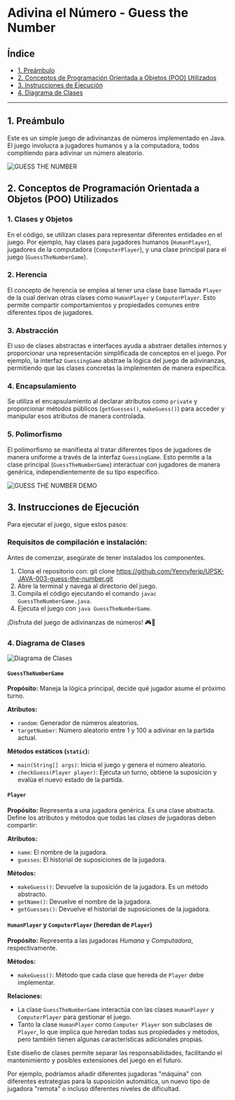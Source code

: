 # Adivina el Número - Guess the Number

## Índice

- [1. Preámbulo](#1-preámbulo)
- [2. Conceptos de Programación Orientada a Objetos (POO) Utilizados](#2-conceptos-de-programación-orientada-a-objetos-poo-utilizados)
- [3. Instrucciones de Ejecución](#3-instrucciones-de-ejecución)
- [4. Diagrama de Clases](#4-diagrama-de-clases)

---

## 1. Preámbulo

Este es un simple juego de adivinanzas de números implementado en Java. El juego involucra a jugadores humanos y a la computadora, todos compitiendo para adivinar un número aleatorio.

![GUESS THE NUMBER](https://firebasestorage.googleapis.com/v0/b/laboratoria-945ea.appspot.com/o/guess-the-number.png?alt=media)

## 2. Conceptos de Programación Orientada a Objetos (POO) Utilizados

### 1. Clases y Objetos

En el código, se utilizan clases para representar diferentes entidades en el juego. Por ejemplo, hay clases para jugadores humanos (`HumanPlayer`), jugadores de la computadora (`ComputerPlayer`), y una clase principal para el juego (`GuessTheNumberGame`).

### 2. Herencia

El concepto de herencia se emplea al tener una clase base llamada `Player` de la cual derivan otras clases como `HumanPlayer` y `ComputerPlayer`. Esto permite compartir comportamientos y propiedades comunes entre diferentes tipos de jugadores.

### 3. Abstracción

El uso de clases abstractas e interfaces ayuda a abstraer detalles internos y proporcionar una representación simplificada de conceptos en el juego. Por ejemplo, la interfaz `GuessingGame` abstrae la lógica del juego de adivinanzas, permitiendo que las clases concretas la implementen de manera específica.

### 4. Encapsulamiento

Se utiliza el encapsulamiento al declarar atributos como `private` y proporcionar métodos públicos (`getGuesses()`, `makeGuess()`) para acceder y manipular esos atributos de manera controlada.

### 5. Polimorfismo

El polimorfismo se manifiesta al tratar diferentes tipos de jugadores de manera uniforme a través de la interfaz `GuessingGame`. Esto permite a la clase principal (`GuessTheNumberGame`) interactuar con jugadores de manera genérica, independientemente de su tipo específico.

![GUESS THE NUMBER DEMO](https://firebasestorage.googleapis.com/v0/b/laboratoria-945ea.appspot.com/o/guess-the-number-demo.gif?alt=media)

## 3. Instrucciones de Ejecución

Para ejecutar el juego, sigue estos pasos:

### Requisitos de compilación e instalación:

Antes de comenzar, asegúrate de tener instalados los componentes.

1. Clona el repositorio con:  git clone https://github.com/Yennyferjp/UPSK-JAVA-003-guess-the-number.git
2. Abre la terminal y navega al directorio del juego.
3. Compila el código ejecutando el comando `javac GuessTheNumberGame.java`.
4. Ejecuta el juego con `java GuessTheNumberGame`.

¡Disfruta del juego de adivinanzas de números! 🎮🎲

### 4. Diagrama de Clases

![Diagrama de Clases](https://firebasestorage.googleapis.com/v0/b/laboratoria-945ea.appspot.com/o/class-diagram.png?alt=media)

#### `GuessTheNumberGame`

**Propósito:**
Maneja la lógica principal, decide qué jugador asume el próximo turno.

**Atributos:**

- `random`: Generador de números aleatorios.
- `targetNumber`: Número aleatorio entre 1 y 100 a adivinar en la partida actual.

**Métodos estáticos (`static`):**

- `main(String[] args)`: Inicia el juego y genera el número aleatorio.
- `checkGuess(Player player)`: Ejecuta un turno, obtiene la suposición
  y evalúa el nuevo estado de la partida.

#### `Player`

**Propósito:**
Representa a una jugadora genérica. Es una clase abstracta.
Define los atributos y métodos que todas las _clases_ de jugadoras deben compartir:

**Atributos:**

- `name`: El nombre de la jugadora.
- `guesses`: El historial de suposiciones de la jugadora.

**Métodos:**

- `makeGuess()`: Devuelve la suposición de la jugadora. Es un método abstracto.
- `getName()`: Devuelve el nombre de la jugadora.
- `getGuesses()`: Devuelve el historial de suposiciones de la jugadora.

#### `HumanPlayer` y `ComputerPlayer` (heredan de `Player`)

**Propósito:**
Representa a las jugadoras _Humana_ y _Computadora_, respectivamente.

**Métodos:**

- `makeGuess()`: Método que cada clase que hereda de `Player` debe implementar.

**Relaciones:**

- La clase `GuessTheNumberGame` interactúa con las clases `HumanPlayer`
  y `ComputerPlayer` para gestionar el juego.
- Tanto la clase `HumanPlayer` como `Computer Player` son subclases de `Player`,
  lo que implica que heredan todas sus propiedades y métodos,
  pero también tienen algunas características adicionales propias.

Este diseño de clases permite separar las responsabilidades,
facilitando el mantenimiento y posibles extensiones del juego en el futuro.

Por ejemplo, podríamos añadir diferentes jugadoras "máquina" con diferentes
estrategias para la suposición automática, un nuevo tipo de
jugadora "remota" o incluso diferentes niveles de dificultad.


